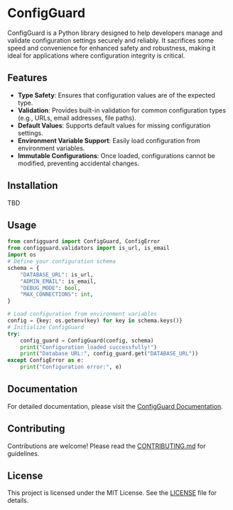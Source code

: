 # ConfigGuard
ConfigGuard is a Python library designed to help developers manage and validate configuration settings securely and reliably. It sacrifices some speed and convenience for enhanced safety and robustness, making it ideal for applications where configuration integrity is critical.

## Features
- **Type Safety**: Ensures that configuration values are of the expected type.
- **Validation**: Provides built-in validation for common configuration types (e.g., URLs, email addresses, file paths).
- **Default Values**: Supports default values for missing configuration settings.
- **Environment Variable Support**: Easily load configuration from environment variables.
- **Immutable Configurations**: Once loaded, configurations cannot be modified, preventing accidental changes.


## Installation
TBD

## Usage
```python
from configguard import ConfigGuard, ConfigError
from configguard.validators import is_url, is_email
import os
# Define your configuration schema
schema = {
    "DATABASE_URL": is_url,
    "ADMIN_EMAIL": is_email,
    "DEBUG_MODE": bool,
    "MAX_CONNECTIONS": int,
}

# Load configuration from environment variables
config = {key: os.getenv(key) for key in schema.keys()}
# Initialize ConfigGuard
try:
    config_guard = ConfigGuard(config, schema)
    print("Configuration loaded successfully!")
    print("Database URL:", config_guard.get("DATABASE_URL"))
except ConfigError as e:
    print("Configuration error:", e)
```

## Documentation
For detailed documentation, please visit the [ConfigGuard Documentation](#).

## Contributing
Contributions are welcome! Please read the [CONTRIBUTING.md](#) for guidelines.

## License
This project is licensed under the MIT License. See the [LICENSE](#) file for details.
